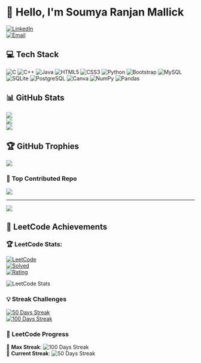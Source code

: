 # 👋 **Hello, I'm Soumya Ranjan Mallick**

[![LinkedIn](https://img.shields.io/badge/LinkedIn-%230077B5.svg?logo=linkedin&logoColor=white)](https://www.linkedin.com/in/soumya-ranjan-mallick-308094288)  
[![Email](https://img.shields.io/badge/Email-D14836?logo=gmail&logoColor=white)](mailto:soumyarmallick.bd@gmail.com)

## 💻 **Tech Stack**

<p>
  <img src="https://img.shields.io/badge/c-%2300599C.svg?style=for-the-badge&logo=c&logoColor=white" alt="C" />
  <img src="https://img.shields.io/badge/c++-%2300599C.svg?style=for-the-badge&logo=c%2B%2B&logoColor=white" alt="C++" />
  <img src="https://img.shields.io/badge/java-%23ED8B00.svg?style=for-the-badge&logo=openjdk&logoColor=white" alt="Java" />
  <img src="https://img.shields.io/badge/html5-%23E34F26.svg?style=for-the-badge&logo=html5&logoColor=white" alt="HTML5" />
  <img src="https://img.shields.io/badge/css3-%231572B6.svg?style=for-the-badge&logo=css3&logoColor=white" alt="CSS3" />
  <img src="https://img.shields.io/badge/python-3670A0?style=for-the-badge&logo=python&logoColor=ffdd54" alt="Python" />
  <img src="https://img.shields.io/badge/bootstrap-%238511FA.svg?style=for-the-badge&logo=bootstrap&logoColor=white" alt="Bootstrap" />
  <img src="https://img.shields.io/badge/mysql-4479A1.svg?style=for-the-badge&logo=mysql&logoColor=white" alt="MySQL" />
  <img src="https://img.shields.io/badge/sqlite-%2307405e.svg?style=for-the-badge&logo=sqlite&logoColor=white" alt="SQLite" />
  <img src="https://img.shields.io/badge/postgres-%23316192.svg?style=for-the-badge&logo=postgresql&logoColor=white" alt="PostgreSQL" />
  <img src="https://img.shields.io/badge/canva-%2300C4CC.svg?style=for-the-badge&logo=Canva&logoColor=white" alt="Canva" />
  <img src="https://img.shields.io/badge/numpy-%23013243.svg?style=for-the-badge&logo=numpy&logoColor=white" alt="NumPy" />
  <img src="https://img.shields.io/badge/pandas-%23150458.svg?style=for-the-badge&logo=pandas&logoColor=white" alt="Pandas" />
</p>

## 📊 **GitHub Stats**

![](https://github-readme-stats.vercel.app/api?username=Soumya2719&theme=dark&hide_border=false&include_all_commits=false&count_private=false)  
![](https://github-readme-streak-stats.herokuapp.com/?user=Soumya2719&theme=dark&hide_border=false)  
![](https://github-readme-stats.vercel.app/api/top-langs/?username=Soumya2719&theme=dark&hide_border=false&include_all_commits=false&count_private=false&layout=compact)

## 🏆 **GitHub Trophies**

![](https://github-profile-trophy.vercel.app/?username=Soumya2719&theme=radical&no-frame=false&no-bg=true&margin-w=4)

### 🔽 **Top Contributed Repo**

![](https://github-contributor-stats.vercel.app/api?username=Soumya2719&limit=5&theme=dark&combine_all_yearly_contributions=true)

---
[![](https://visitcount.itsvg.in/api?id=Soumya2719&icon=10&color=12)](https://visitcount.itsvg.in)

## 💪 **LeetCode Achievements**

### 🏆 **LeetCode Stats**:

[![LeetCode](https://img.shields.io/badge/LeetCode-000000?style=for-the-badge&logo=LeetCode&logoColor=#FFA116)](https://leetcode.com/u/sam-2003/)  
[![Solved](https://img.shields.io/badge/Solved-📈%20200%20Problems%20%20%20-%2300C9A7?style=flat&logo=leetcode&logoColor=white)](https://leetcode.com/u/sam-2003/)  
[![Rating](https://img.shields.io/badge/Rating-%231900%20(Expert)%20-%2300C9A7?style=flat&logo=leetcode&logoColor=white)](https://leetcode.com/u/sam-2003/)

![LeetCode Stats](https://leetcode-stats-six.vercel.app/api?username=sam-2003&theme=dark)

### 💡 **Streak Challenges**

[![50 Days Streak](https://img.shields.io/badge/50%20Days%20Streak-3D?style=for-the-badge&color=blue)](https://leetcode.com/u/sam-2003/)  
[![100 Days Streak](https://img.shields.io/badge/100%20Days%20Streak-3D?style=for-the-badge&color=gold)](https://leetcode.com/u/sam-2003/)  

### 🔄 **LeetCode Progress**

🚀 **Max Streak**: ![100 Days Streak](https://img.shields.io/badge/Max%20Streak%20100%20Days-green?style=flat&logo=leetcode&logoColor=white)  
📅 **Current Streak**: ![50 Days Streak](https://img.shields.io/badge/Current%20Streak%2050%20Days-blue?style=flat&logo=leetcode&logoColor=white)

<!-- Proudly created with GPRM ( https://gprm.itsvg.in ) -->
